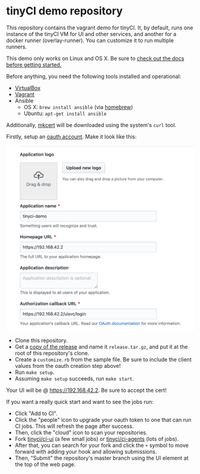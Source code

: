 # tinyCI demo repository

This repository contains the vagrant demo for tinyCI. It, by default, runs one
instance of the tinyCI VM for UI and other services, and another for a docker
runner (overlay-runner). You can customize it to run multiple runners.

This demo only works on Linux and OS X. Be sure to [check out the docs before getting started.](https://tinyci.org)

Before anything, you need the following tools installed and operational:

* [VirtualBox](https://virtualbox.org)
* [Vagrant](https://vagrantup.com)
* Ansible
  * OS X: `brew install ansible` (via [homebrew](https://brew.sh))
  * Ubuntu: `apt-get install ansible`

Additionally, [mkcert](https://github.com/FiloSottile/mkcert) will be downloaded using the system's `curl` tool.

Firstly, setup an [oauth account](https://github.com/settings/developers). Make it look like this:

<center><img width="640" src="github-oauth-settings.png" /></center>

* Clone this repository.
* Get a [copy of the release](https://github.com/tinyci/tinyci/releases/) and
  name it `release.tar.gz`, and put it at the root of this repository's clone.
* Create a `customize.rb` from the sample file. Be sure to include the client
  values from the oauth creation step above!
* Run `make setup`.
* Assuming `make setup` succeeds, run `make start`.

Your UI will be @ https://192.168.42.2. Be sure to accept the cert!

If you want a really quick start and want to see the jobs run:

* Click "Add to CI".
* Click the "people" icon to upgrade your oauth token to one that can run CI jobs. This will refresh the page after success.
* Then, click the "cloud" icon to scan your repositories.
* Fork [tinyci/ci-ui](https://github.com/tinyci/ci-ui) (a few small jobs) or [tinyci/ci-agents](https://github.com/tinyci/ci-agents) (lots of jobs).
* After that, you can search for your fork and click the `+` symbol to move forward with adding your hook and allowing submissions.
* Then, "Submit" the repository's master branch using the UI element at the top
  of the web page.
